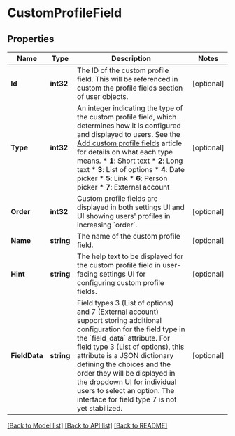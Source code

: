 # CustomProfileField

## Properties

Name | Type | Description | Notes
------------ | ------------- | ------------- | -------------
**Id** | **int32** | The ID of the custom profile field.  This will be referenced in custom the profile fields section of user objects.  | [optional] 
**Type** | **int32** | An integer indicating the type of the custom profile field, which determines how it is configured and displayed to users.  See the [Add custom profile fields](/help/add-custom-profile-fields) article for details on what each type means.  * **1**: Short text * **2**: Long text * **3**: List of options * **4**: Date picker * **5**: Link * **6**: Person picker * **7**: External account  | [optional] 
**Order** | **int32** | Custom profile fields are displayed in both settings UI and UI showing users&#39; profiles in increasing &#x60;order&#x60;.  | [optional] 
**Name** | **string** | The name of the custom profile field.  | [optional] 
**Hint** | **string** | The help text to be displayed for the custom profile field in user-facing settings UI for configuring custom profile fields.  | [optional] 
**FieldData** | **string** | Field types 3 (List of options) and 7 (External account) support storing additional configuration for the field type in the &#x60;field_data&#x60; attribute.  For field type 3 (List of options), this attribute is a JSON dictionary defining the choices and the order they will be displayed in the dropdown UI for individual users to select an option.  The interface for field type 7 is not yet stabilized.  | [optional] 

[[Back to Model list]](../README.md#documentation-for-models) [[Back to API list]](../README.md#documentation-for-api-endpoints) [[Back to README]](../README.md)


